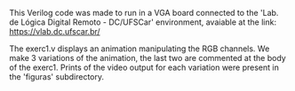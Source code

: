 This Verilog code was made to run in a VGA board connected to the 'Lab. de Lógica Digital Remoto - DC/UFSCar' environment, avaiable at the link:
https://vlab.dc.ufscar.br/

The exerc1.v displays an animation manipulating the RGB channels. We make 3 variations of the animation, the last two are commented at the body of the exerc1. Prints of the video output for each variation were present in the 'figuras' subdirectory.